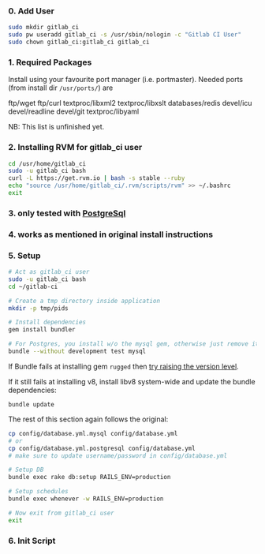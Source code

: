 ### 0. Add User

``` sh
sudo mkdir gitlab_ci
sudo pw useradd gitlab_ci -s /usr/sbin/nologin -c "Gitlab CI User"
sudo chown gitlab_ci:gitlab_ci gitlab_ci
```

### 1. Required Packages

Install using your favourite port manager (i.e. portmaster). Needed ports (from install dir `/usr/ports/`) are

ftp/wget
ftp/curl
textproc/libxml2
textproc/libxslt
databases/redis
devel/icu
devel/readline
devel/git
textproc/libyaml

NB: This list is unfinished yet.

### 2. Installing RVM for gitlab_ci user


``` sh
cd /usr/home/gitlab_ci
sudo -u gitlab_ci bash
curl -L https://get.rvm.io | bash -s stable --ruby
echo "source /usr/home/gitlab_ci/.rvm/scripts/rvm" >> ~/.bashrc
exit
```

### 3. only tested with [PostgreSql](../postgres/install.md)

### 4. works as mentioned in original install instructions

### 5. Setup

``` sh
# Act as gitlab_ci user
sudo -u gitlab_ci bash
cd ~/gitlab-ci

# Create a tmp directory inside application
mkdir -p tmp/pids

# Install dependencies
gem install bundler

# For Postgres, you install w/o the mysql gem, otherwise just remove it from the following command :
bundle --without development test mysql

```

If Bundle fails at installing gem `rugged` then [try raising the version level](https://github.com/alexdo/gitlab-ci/commit/459e2fd2ebde997fa6ec501bb0fe529a5cabc789#diff-0).

If it still fails at installing v8, install libv8 system-wide and update the bundle dependencies:

`bundle update`

The rest of this section again follows the original:

``` sh
cp config/database.yml.mysql config/database.yml
# or
cp config/database.yml.postgresql config/database.yml
# make sure to update username/password in config/database.yml

# Setup DB
bundle exec rake db:setup RAILS_ENV=production

# Setup schedules 
bundle exec whenever -w RAILS_ENV=production

# Now exit from gitlab_ci user
exit
```

### 6. Init Script

